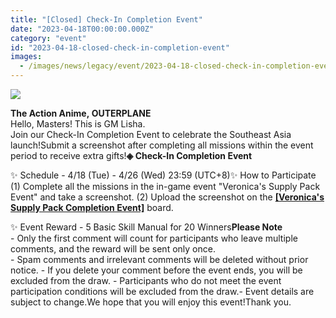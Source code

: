 ```yaml
---
title: "[Closed] Check-In Completion Event"
date: "2023-04-18T00:00:00.000Z"
category: "event"
id: "2023-04-18-closed-check-in-completion-event"
images:
  - /images/news/legacy/event/2023-04-18-closed-check-in-completion-event/b6e2391741c447caac8992b02b4e6d26.webp
---
```


![](/images/news/legacy/event/2023-04-18-closed-check-in-completion-event/b6e2391741c447caac8992b02b4e6d26.webp)

**The Action Anime, OUTERPLANE**  
Hello, Masters! This is GM Lisha.  
Join our Check-In Completion Event to celebrate the Southeast Asia launch!Submit a screenshot after completing all missions within the event period to receive extra gifts!**◈ Check-In Completion Event**  
  
✨ Schedule - 4/18 (Tue) - 4/26 (Wed) 23:59 (UTC+8)✨ How to Participate (1) Complete all the missions in the in-game event "Veronica's Supply Pack Event" and take a screenshot. (2) Upload the screenshot on the [**\[Veronica's Supply Pack Completion Event\]**](https://page.onstove.com/outerplane/en/list/123267) board.  
  
✨ Event Reward - 5 Basic Skill Manual for 20 Winners**Please Note**  
\- Only the first comment will count for participants who leave multiple comments, and the reward will be sent only once.  
\- Spam comments and irrelevant comments will be deleted without prior notice. - If you delete your comment before the event ends, you will be excluded from the draw. - Participants who do not meet the event participation conditions will be excluded from the draw.- Event details are subject to change.We hope that you will enjoy this event!Thank you.

